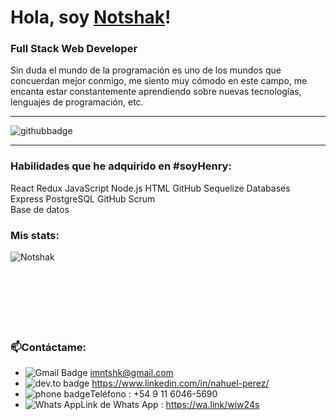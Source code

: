 # Hola, soy **[Notshak](https://www.linkedin.com/in/nahuel-perez/)**! 
### Full Stack Web Developer 
  
Sin duda el mundo de la programación es uno de los mundos que concuerdan mejor conmigo, me siento muy cómodo en este campo, me encanta estar constantemente aprendiendo sobre nuevas tecnologías, lenguajes de programación, etc.

---
![githubbadge](https://img.shields.io/github/followers/Notshak?style=social)

---

### Habilidades que he adquirido en #soyHenry:
React
Redux
JavaScript
Node.js
HTML
GitHub
Sequelize
Databases
Express 
PostgreSQL 
GitHub 
Scrum  
Base de datos


### Mis stats:

<p align="left"> <img align="left" alt="Notshak" src="https://github-readme-stats.vercel.app/api?username=Notshak&show_icons=true&hide_rank=true&hide_title=true" alt="Notshak" />

<br>
<br>
<br>
<br>
<br>
<br>
<br>

### 📫Contáctame:
   - ![Gmail Badge](https://img.shields.io/badge/-GMAIL-c14438?style=flat-square&logo=Gmail&logoColor=white&link=mailto:imntshk@gmail.com) 
   imntshk@gmail.com
   - ![dev.to badge](https://img.shields.io/badge/-LINKEDIN-%230177B5?style=flat&logo=linkedin) https://www.linkedin.com/in/nahuel-perez/
   - ![phone badge](https://img.shields.io/badge/Teléfono-%2B54%209%2011%206046--5690%20-green)Teléfono : +54 9 11 6046-5690 
   - ![Whats App](https://img.shields.io/badge/Whats%20App-https%3A%2F%2Fwa.link%2Fwiw24s-brightgreen)Link de Whats App : https://wa.link/wiw24s
<!--
**LeonelBoccanfuso/LeonelBoccanfuso** is a ✨ _special_ ✨ repository because its `README.md` (this file) appears on your GitHub profile.